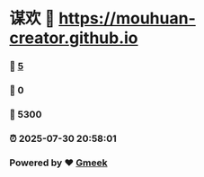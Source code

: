 # 谋欢 :link: https://mouhuan-creator.github.io 
### :page_facing_up: [5](https://mouhuan-creator.github.io/tag.html) 
### :speech_balloon: 0 
### :hibiscus: 5300 
### :alarm_clock: 2025-07-30 20:58:01 
### Powered by :heart: [Gmeek](https://github.com/Meekdai/Gmeek)
